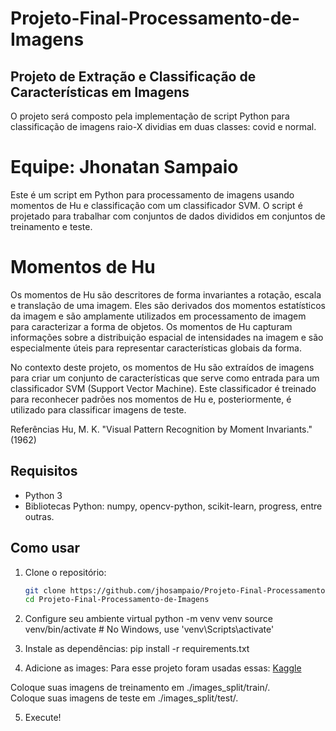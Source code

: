 # Projeto-Final-Processamento-de-Imagens
## Projeto de Extração e Classificação de Características em Imagens
O projeto será composto pela implementação de script Python para classificação de imagens raio-X dividias em duas classes: covid e normal.

# Equipe: Jhonatan Sampaio

Este é um script em Python para processamento de imagens usando momentos de Hu e classificação com um classificador SVM. O script é projetado para trabalhar com conjuntos de dados divididos em conjuntos de treinamento e teste.

# Momentos de Hu
Os momentos de Hu são descritores de forma invariantes a rotação, escala e translação de uma imagem. Eles são derivados dos momentos estatísticos da imagem e são amplamente utilizados em processamento de imagem para caracterizar a forma de objetos. Os momentos de Hu capturam informações sobre a distribuição espacial de intensidades na imagem e são especialmente úteis para representar características globais da forma.

No contexto deste projeto, os momentos de Hu são extraídos de imagens para criar um conjunto de características que serve como entrada para um classificador SVM (Support Vector Machine). Este classificador é treinado para reconhecer padrões nos momentos de Hu e, posteriormente, é utilizado para classificar imagens de teste.

Referências
Hu, M. K. "Visual Pattern Recognition by Moment Invariants." (1962)
## Requisitos

- Python 3
- Bibliotecas Python: numpy, opencv-python, scikit-learn, progress, entre outras. 
## Como usar

1. Clone o repositório:

   ```bash
   git clone https://github.com/jhosampaio/Projeto-Final-Processamento-de-Imagens.git
   cd Projeto-Final-Processamento-de-Imagens

2. Configure seu ambiente virtual
   python -m venv venv
   source venv/bin/activate  # No Windows, use 'venv\Scripts\activate'

3. Instale as dependências:
   pip install -r requirements.txt
4. Adicione as images: Para esse projeto foram usadas essas: [Kaggle](https://www.kaggle.com/datasets/tarandeep97/covid19-normal-posteroanteriorpa-xrays)

Coloque suas imagens de treinamento em ./images_split/train/.  
Coloque suas imagens de teste em ./images_split/test/.

5. Execute!

